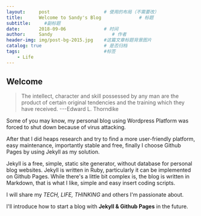 ```yaml
---
layout:     post                    # 使用的布局（不需要改）
title:      Welcome to Sandy's Blog              # 标题 
subtitle:     #副标题
date:       2018-09-06              # 时间
author:     Sandy                      # 作者
header-img: img/post-bg-2015.jpg    #这篇文章标题背景图片
catalog: true                       # 是否归档
tags:                               #标签
    - Life
---
```


## Welcome 
> The intellect,  character and skill possessed by any man are the product of certain original tendencies and the training which they have received. ---Edward L. Thorndike

Some of you may know, my personal blog using Wordpress Platform was forced to shut down because of virus attacking. 

After that I did heaps research and try to find a more user-friendly platform, easy maintenance, importantly stable and free, finally I choose Github Pages by using Jekyll as my solution. 

Jekyll is a free, simple, static site generator, without database for personal blog websites. Jekyll is written in Ruby, particularly it can be implemented on Github Pages. While there's a little bit complex is, the blog is written in Markdown, that is what I like, simple and easy insert coding scripts.

I will share my *TECH, LIFE, THINKING* and others I'm passionate about.

I'll introduce how to start a blog with **Jekyll & Github Pages** in the future.

 

